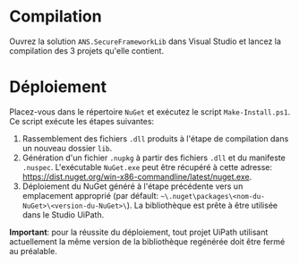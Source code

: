 # Compilation

Ouvrez la solution `ANS.SecureFrameworkLib` dans Visual Studio et lancez la compilation des 3 projets qu'elle contient.

# Déploiement

Placez-vous dans le répertoire `NuGet` et exécutez le script `Make-Install.ps1`.
Ce script exécute les étapes suivantes:

 1. Rassemblement des fichiers `.dll` produits à l'étape de compilation dans un nouveau dossier `lib`.
 2. Génération d'un fichier `.nupkg` à partir des fichiers `.dll` et du manifeste `.nuspec`. L'exécutable `NuGet.exe` peut être récupéré à cette adresse: https://dist.nuget.org/win-x86-commandline/latest/nuget.exe.
 3. Déploiement du NuGet généré à l'étape précédente vers un emplacement approprié (par défault: `~\.nuget\packages\<nom-du-NuGet>\<version-du-NuGet>\`). La bibliothèque est prête à être utilisée dans le Studio UiPath.
 
**Important**: pour la réussite du déploiement, tout projet UiPath utilisant actuellement la même version de la bibliothèque regénérée doit être fermé au préalable.